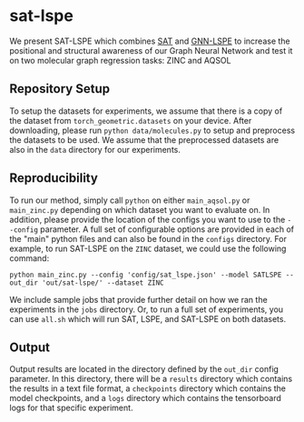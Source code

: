 # sat-lspe
We present SAT-LSPE which combines [SAT](https://github.com/BorgwardtLab/SAT) and [GNN-LSPE](https://github.com/vijaydwivedi75/gnn-lspe) to increase the positional and structural awareness of our Graph Neural Network and test it on two molecular graph regression tasks: ZINC and AQSOL
## Repository Setup
To setup the datasets for experiments, we assume that there is a copy of the dataset from `torch_geometric.datasets` on your device. After downloading, please run `python data/molecules.py` to setup and preprocess the datasets to be used. We assume that the preprocessed datasets are also in the `data` directory for our experiments.

## Reproducibility
To run our method, simply call `python` on either `main_aqsol.py` or `main_zinc.py` depending on which dataset you want to evaluate on. In addition, please provide the location of the configs you want to use to the `--config` parameter. A full set of configurable options are provided in each of the "main" python files and can also be found in the `configs` directory. For example, to run SAT-LSPE on the `ZINC` dataset, we could use the following command:

```
python main_zinc.py --config 'config/sat_lspe.json' --model SATLSPE --out_dir 'out/sat-lspe/' --dataset ZINC 
```

We include sample jobs that provide further detail on how we ran the experiments in the `jobs` directory. Or, to run a full set of experiments, you can use `all.sh` which will run SAT, LSPE, and SAT-LSPE on both datasets.

## Output
Output results are located in the directory defined by the `out_dir` config parameter. In this directory, there will be a `results` directory which contains the results in a text file format, a `checkpoints` directory which contains the model checkpoints, and a `logs` directory which contains the tensorboard logs for that specific experiment.